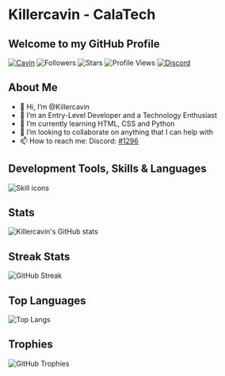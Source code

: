 <!-- Killercavin@CalaTech -->
# Killercavin - CalaTech

## Welcome to my GitHub Profile

[![Cavin](https://img.shields.io/badge/Cavin-<COLOR>.svg)](https://shields.io/)
![Followers](https://img.shields.io/github/followers/Killercavin?label=Follow&style=social)
![Stars](https://img.shields.io/github/stars/Killercavin?affiliations=OWNER%2CCOLLABORATOR&style=social)
![Profile Views](https://komarev.com/ghpvc/?username=Killercavin&color=blue)
[![Discord](https://img.shields.io/discord/950481728068263976?color=blueviolet&logo=Discord&style=plastic)](https://discord.gg/GnrKuFSaUC)

## About Me

- 👋 Hi, I’m @Killercavin
- 👀 I’m an Entry-Level Developer and a Technology Enthusiast
- 🌱 I’m currently learning HTML, CSS and Python
- 💞️ I’m looking to collaborate on anything that I can help with
- 📫 How to reach me: Discord: [#1296](https://discordapp.com/users/1296)

## Development Tools, Skills & Languages

![Skill icons](https://skillicons.dev/icons?i=vscode,git,github,linux,html,css,python)

## Stats

![Killercavin's GitHub stats](https://github-readme-stats.vercel.app/api?username=Killercavin&show_icons=true&theme=tokyonight&hide_border=true)

## Streak Stats

![GitHub Streak](https://github-readme-streak-stats.herokuapp.com/?user=Killercavin&theme=merko&hide_border=true)

## Top Languages

![Top Langs](https://github-readme-stats.vercel.app/api/top-langs/?username=Killercavin&layout=compact&theme=radical)

## Trophies

![GitHub Trophies](https://github-profile-trophy.vercel.app/?username=Killercavin&theme=light&row=1&column=7)

<!-- End -->
